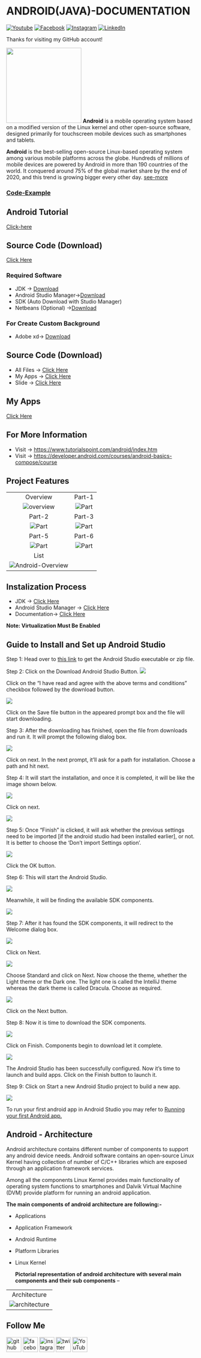 # ANDROID(JAVA)-DOCUMENTATION

[![Youtube][youtube-shield]][youtube-url]
[![Facebook][facebook-shield]][facebook-url]
[![Instagram][instagram-shield]][instagram-url]
[![LinkedIn][linkedin-shield]][linkedin-url]

Thanks for visiting my GitHub account!

<img src ="https://logowik.com/content/uploads/images/android-studio5850.logowik.com.webp" height = "200px" width = "200px"/> **Android** is a mobile operating system based on a modified version of the Linux kernel and other open-source software, designed primarily for touchscreen mobile devices such as smartphones and tablets.

**Android** is the best-selling open-source Linux-based operating system among various mobile platforms across the globe. Hundreds of millions of mobile devices are powered by Android in more than 190 countries of the world. It conquered around 75% of the global market share by the end of 2020, and this trend is growing bigger every other day. [see-more](https://www.geeksforgeeks.org/android-tutorial/)

### [Code-Example](https://github.com/learnwithfair/android-programs)

## Android Tutorial

[Click-here](https://www.geeksforgeeks.org/android-tutorial/)

## Source Code (Download)

[Click Here](https://mega.nz/folder/RGFiUApD#PoKIVCwF8IkQhE2PHw1XxQ)

### Required Software

- JDK -> [Download](https://www.oracle.com/java/technologies/downloads/#jdk21-windows)
- Android Studio Manager->[Download](https://developer.android.com/studio?gclid=CjwKCAiA_aGuBhACEiwAly57MUzgkiuKNDZDONVUh68zhr_aXqzRxIqK-VLE721HiNpV4DCBdvhPUxoCiQIQAvD_BwE&gclsrc=aw.ds)
- SDK (Auto Download with Studio Manager)
- Netbeans (Optional) ->[Download](https://www.apache.org/dyn/closer.lua/netbeans/netbeans-installers/20/Apache-NetBeans-20r1-bin-windows-x64.exe)

### For Create Custom Background

- Adobe xd-> [Download](https://getintopc.com/softwares/development/adobe-xd-cc-2022-free-download/?id=000464023214)

## Source Code (Download)

- All Files -> [Click Here](https://mega.nz/folder/VOEWURyb#naQmTTMQtXdvjIuZVZmXQQ)
- My Apps -> [Click Here](https://mega.nz/file/MONFxLoQ#p_juwz6HxkkmMzhNHQJszPFbYn8_tv0HXI1UO9UEN4I)
- Slide -> [Click Here](https://mega.nz/file/RP9CQJyD#fEMtA6zuI6Py57f9sdcZloebBxD1HIOv5Qm_hX1sFdo)

## My Apps

[Click Here](https://mega.nz/file/MONFxLoQ#p_juwz6HxkkmMzhNHQJszPFbYn8_tv0HXI1UO9UEN4I)

## For More Information

- Visit -> https://www.tutorialspoint.com/android/index.htm
- Visit -> https://developer.android.com/courses/android-basics-compose/course

## Project Features

|                                                                                                                  |                                                                                       |
| :--------------------------------------------------------------------------------------------------------------: | :-----------------------------------------------------------------------------------: |
|                                                     Overview                                                     |                                        Part-1                                         |
|         ![overview](https://github.com/learnwithfair/android-programs/blob/main/screenshot/overview.png)         | ![Part](https://github.com/learnwithfair/android-programs/blob/main/screenshot/1.png) |
|                                                      Part-2                                                      |                                        Part-3                                         |
|              ![Part](https://github.com/learnwithfair/android-programs/blob/main/screenshot/2.png)               | ![Part](https://github.com/learnwithfair/android-programs/blob/main/screenshot/3.png) |
|                                                      Part-5                                                      |                                        Part-6                                         |
|              ![Part](https://github.com/learnwithfair/android-programs/blob/main/screenshot/4.png)               | ![Part](https://github.com/learnwithfair/android-programs/blob/main/screenshot/5.png) |
|                                                       List                                                       |
| ![Android-Overview](https://github.com/learnwithfair/android-programs/blob/main/screenshot/Android-Overview.jpg) |

## Instalization Process

- JDK -> [Click Here](https://www.youtube.com/watch?v=QKKdrgGQljA&list=PLgH5QX0i9K3p9xzYLFGdfYliIRBLVDRV5&index=4)
- Android Studio Manager -> [Click Here](https://www.youtube.com/watch?v=7nae6RM9we0&list=PLgH5QX0i9K3p9xzYLFGdfYliIRBLVDRV5&index=5)
- Documentation-> [Click Here](https://www.geeksforgeeks.org/guide-to-install-and-set-up-android-studio/)

**Note: Virtualization Must Be Enabled**

## Guide to Install and Set up Android Studio

Step 1: Head over to [this link](https://developer.android.com/studio) to get the Android Studio executable or zip file.

Step 2: Click on the Download Android Studio Button.
![](images/1.png)

Click on the “I have read and agree with the above terms and conditions” checkbox followed by the download button.

![](images/2.png)

Click on the Save file button in the appeared prompt box and the file will start downloading. 

Step 3: After the downloading has finished, open the file from downloads and run it. It will prompt the following dialog box. 

![](images/3.png)

Click on next. In the next prompt, it’ll ask for a path for installation. Choose a path and hit next. 

Step 4: It will start the installation, and once it is completed, it will be like the image shown below. 

![](images/4.png)

Click on next.

![](images/5.png)

Step 5: Once “Finish” is clicked, it will ask whether the previous settings need to be imported [if the android studio had been installed earlier], or not. It is better to choose the ‘Don’t import Settings option’.  

![](images/6.png)

Click the OK button. 

Step 6: This will start the Android Studio. 

![](images/7.png)

Meanwhile, it will be finding the available SDK components.

![](images/8.png)

Step 7: After it has found the SDK components, it will redirect to the Welcome dialog box. 

![](images/9.png)

Click on Next. 


![](images/10.png)

Choose Standard and click on Next. Now choose the theme, whether the Light theme or the Dark one. The light one is called the IntelliJ theme whereas the dark theme is called Dracula. Choose as required. 

![](images/11.png)

Click on the Next button. 

Step 8: Now it is time to download the SDK components. 

![](images/12.png)

Click on Finish. Components begin to download let it complete.

![](images/13.png)

The Android Studio has been successfully configured. Now it’s time to launch and build apps. Click on the Finish button to launch it. 

Step 9: Click on Start a new Android Studio project to build a new app. 

![](images/14.png)

To run your first android app in Android Studio you may refer to [Running your first Android app.](https://www.geeksforgeeks.org/android-running-your-first-android-app/)

## Android - Architecture

Android architecture contains different number of components to support any android device needs. Android software contains an open-source Linux Kernel having collection of number of C/C++ libraries which are exposed through an application framework services.

Among all the components Linux Kernel provides main functionality of operating system functions to smartphones and Dalvik Virtual Machine (DVM) provide platform for running an android application.

**The main components of android architecture are following:-**

- Applications
- Application Framework
- Android Runtime
- Platform Libraries
- Linux Kernel

  **Pictorial representation of android architecture with several main components and their sub components** –

|                                                                                                     |
| :-------------------------------------------------------------------------------------------------: |
|                                            Architecture                                             |
| ![architecture](https://media.geeksforgeeks.org/wp-content/uploads/20190912123353/architecture.jpg) |

## Follow Me

[<img src='https://cdn.jsdelivr.net/npm/simple-icons@3.0.1/icons/github.svg' alt='github' height='40'>](https://github.com/learnwithfair) [<img src='https://cdn.jsdelivr.net/npm/simple-icons@3.0.1/icons/facebook.svg' alt='facebook' height='40'>](https://www.facebook.com/learnwithfair/) [<img src='https://cdn.jsdelivr.net/npm/simple-icons@3.0.1/icons/instagram.svg' alt='instagram' height='40'>](https://www.instagram.com/learnwithfair/) [<img src='https://cdn.jsdelivr.net/npm/simple-icons@3.0.1/icons/twitter.svg' alt='twitter' height='40'>](https://www.twiter.com/learnwithfair/) [<img src='https://cdn.jsdelivr.net/npm/simple-icons@3.0.1/icons/youtube.svg' alt='YouTube' height='40'>](https://www.youtube.com/@learnwithfair)

<!-- MARKDOWN LINKS & IMAGES -->

[youtube-shield]: https://img.shields.io/badge/-Youtube-black.svg?style=flat-square&logo=youtube&color=555&logoColor=white
[youtube-url]: https://youtube.com/@learnwithfair
[facebook-shield]: https://img.shields.io/badge/-Facebook-black.svg?style=flat-square&logo=facebook&color=555&logoColor=white
[facebook-url]: https://facebook.com/learnwithfair
[instagram-shield]: https://img.shields.io/badge/-Instagram-black.svg?style=flat-square&logo=instagram&color=555&logoColor=white
[instagram-url]: https://instagram.com/learnwithfair
[linkedin-shield]: https://img.shields.io/badge/-LinkedIn-black.svg?style=flat-square&logo=linkedin&colorB=555
[linkedin-url]: https://linkedin.com/company/learnwithfair
